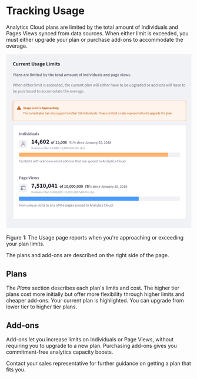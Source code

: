 # Tracking Usage [](id=tracking-usage)

Analytics Cloud plans are limited by the total amount of Individuals and Pages Views synced from data sources. When either limit is exceeded, you must either upgrade your plan or purchase add-ons to accommodate the overage. 

![Figure 1: The Usage page reports when you're approaching or exceeding your plan limits.](../../images/current-usage.png)

Figure 1: The Usage page reports when you're approaching or exceeding your plan
limits. 

The plans and add-ons are described on the right side of the page. 

## Plans [](id=plans)

The *Plans* section describes each plan's limits and cost. The higher tier plans
cost more initially but offer more flexibility through higher limits and cheaper
add-ons. Your current plan is highlighted. You can upgrade from lower tier to
higher tier plans. 

## Add-ons [](id=add-ons)

Add-ons let you increase limits on Individuals or Page Views, without requiring
you to upgrade to a new plan. Purchasing add-ons gives you commitment-free
analytics capacity boosts. 

Contact your sales representative for further guidance on getting a plan that
fits you. 
